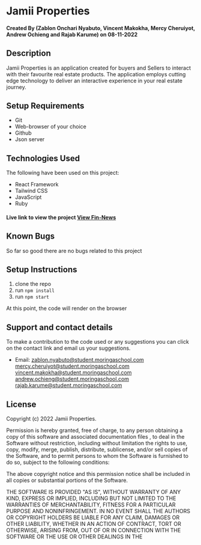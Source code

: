 # Jamii Properties

#### Created By (Zablon Onchari Nyabuto, Vincent Makokha, Mercy Cheruiyot, Andrew Ochieng and Rajab Karume) on 08-11-2022

## Description

Jamii Properties is an application created for buyers and Sellers to interact with their favourite real estate products.
The application employs cutting edge technology to deliver an interactive experience in your real estate journey.


## Setup Requirements

- Git
- Web-browser of your choice
- Github
- Json server


## Technologies Used

The following have been used on this project:

- React Framework
- Tailwind CSS
- JavaScript
- Ruby



#### Live link to view the project <a href="https://real-estate-app-lilac-one.vercel.app/">View Fin-News</a>


## Known Bugs

So far so good there are no bugs related to this project

## Setup Instructions
1. clone the repo
2. run `npm install`
3. run `npm start`

At this point, the code will render on the browser

## Support and contact details

To make a contribution to the code used or any suggestions you can click on the contact link and email us your suggestions.

- Email:
zablon.nyabuto@student.moringaschool.com
mercy.cheruiyot@student.moringaschool.com
vincent.makokha@student.moringaschool.com
andrew.ochieng@student.moringaschool.com
rajab.karume@student.moringaschool.com

## License

Copyright (c) 2022 Jamii Properties.

Permission is hereby granted, free of charge, to any person obtaining a copy
of this software and associated documentation files , to deal
in the Software without restriction, including without limitation the rights
to use, copy, modify, merge, publish, distribute, sublicense, and/or sell
copies of the Software, and to permit persons to whom the Software is
furnished to do so, subject to the following conditions:

The above copyright notice and this permission notice shall be included in all
copies or substantial portions of the Software.

THE SOFTWARE IS PROVIDED "AS IS", WITHOUT WARRANTY OF ANY KIND, EXPRESS OR
IMPLIED, INCLUDING BUT NOT LIMITED TO THE WARRANTIES OF MERCHANTABILITY,
FITNESS FOR A PARTICULAR PURPOSE AND NONINFRINGEMENT. IN NO EVENT SHALL THE
AUTHORS OR COPYRIGHT HOLDERS BE LIABLE FOR ANY CLAIM, DAMAGES OR OTHER
LIABILITY, WHETHER IN AN ACTION OF CONTRACT, TORT OR OTHERWISE, ARISING FROM,
OUT OF OR IN CONNECTION WITH THE SOFTWARE OR THE USE OR OTHER DEALINGS IN THE
